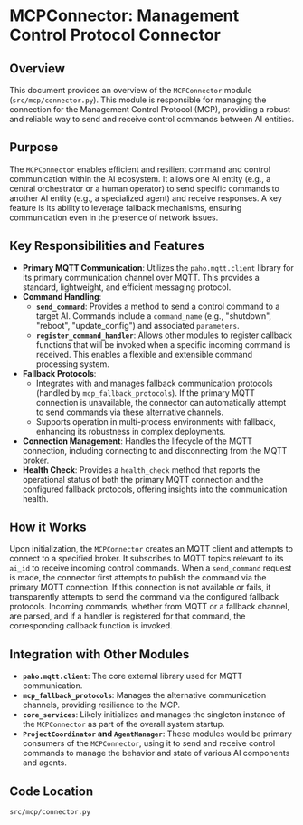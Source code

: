# MCPConnector: Management Control Protocol Connector

## Overview

This document provides an overview of the `MCPConnector` module (`src/mcp/connector.py`). This module is responsible for managing the connection for the Management Control Protocol (MCP), providing a robust and reliable way to send and receive control commands between AI entities.

## Purpose

The `MCPConnector` enables efficient and resilient command and control communication within the AI ecosystem. It allows one AI entity (e.g., a central orchestrator or a human operator) to send specific commands to another AI entity (e.g., a specialized agent) and receive responses. A key feature is its ability to leverage fallback mechanisms, ensuring communication even in the presence of network issues.

## Key Responsibilities and Features

*   **Primary MQTT Communication**: Utilizes the `paho.mqtt.client` library for its primary communication channel over MQTT. This provides a standard, lightweight, and efficient messaging protocol.
*   **Command Handling**:
    *   **`send_command`**: Provides a method to send a control command to a target AI. Commands include a `command_name` (e.g., "shutdown", "reboot", "update_config") and associated `parameters`.
    *   **`register_command_handler`**: Allows other modules to register callback functions that will be invoked when a specific incoming command is received. This enables a flexible and extensible command processing system.
*   **Fallback Protocols**: 
    *   Integrates with and manages fallback communication protocols (handled by `mcp_fallback_protocols`). If the primary MQTT connection is unavailable, the connector can automatically attempt to send commands via these alternative channels.
    *   Supports operation in multi-process environments with fallback, enhancing its robustness in complex deployments.
*   **Connection Management**: Handles the lifecycle of the MQTT connection, including connecting to and disconnecting from the MQTT broker.
*   **Health Check**: Provides a `health_check` method that reports the operational status of both the primary MQTT connection and the configured fallback protocols, offering insights into the communication health.

## How it Works

Upon initialization, the `MCPConnector` creates an MQTT client and attempts to connect to a specified broker. It subscribes to MQTT topics relevant to its `ai_id` to receive incoming control commands. When a `send_command` request is made, the connector first attempts to publish the command via the primary MQTT connection. If this connection is not available or fails, it transparently attempts to send the command via the configured fallback protocols. Incoming commands, whether from MQTT or a fallback channel, are parsed, and if a handler is registered for that command, the corresponding callback function is invoked.

## Integration with Other Modules

*   **`paho.mqtt.client`**: The core external library used for MQTT communication.
*   **`mcp_fallback_protocols`**: Manages the alternative communication channels, providing resilience to the MCP.
*   **`core_services`**: Likely initializes and manages the singleton instance of the `MCPConnector` as part of the overall system startup.
*   **`ProjectCoordinator` and `AgentManager`**: These modules would be primary consumers of the `MCPConnector`, using it to send and receive control commands to manage the behavior and state of various AI components and agents.

## Code Location

`src/mcp/connector.py`